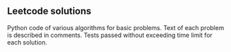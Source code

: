 ## Leetcode solutions

Python code of various algorithms for basic problems. Text of each problem is described in comments.
Tests passed without exceeding time limit for each solution. 